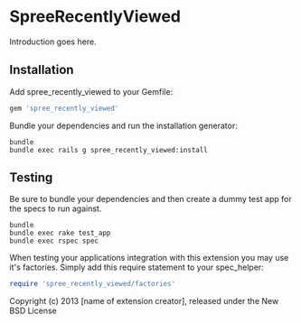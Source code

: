 SpreeRecentlyViewed
===================

Introduction goes here.

Installation
------------

Add spree_recently_viewed to your Gemfile:

```ruby
gem 'spree_recently_viewed'
```

Bundle your dependencies and run the installation generator:

```shell
bundle
bundle exec rails g spree_recently_viewed:install
```

Testing
-------

Be sure to bundle your dependencies and then create a dummy test app for the specs to run against.

```shell
bundle
bundle exec rake test_app
bundle exec rspec spec
```

When testing your applications integration with this extension you may use it's factories.
Simply add this require statement to your spec_helper:

```ruby
require 'spree_recently_viewed/factories'
```

Copyright (c) 2013 [name of extension creator], released under the New BSD License
